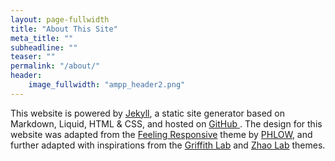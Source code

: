 ```yaml
---
layout: page-fullwidth
title: "About This Site"
meta_title: ""
subheadline: ""
teaser: ""
permalink: "/about/"
header:
    image_fullwidth: "ampp_header2.png"
---
```


This website is powered by <a href="https://jekyllrb.com/">Jekyll</a>, a static site generator based on Markdown, Liquid, HTML & CSS, and hosted on <a href="https://github.com/"> GitHub </a>.
The design for this website was adapted from the <a href="https://phlow.github.io/feeling-responsive/">Feeling Responsive</a> theme by <a href="https://github.com/phlow">PHLOW</a>, and further adapted with inspirations from the <a href="https://griffithlab.org/">Griffith Lab</a> and <a href="https://zhaolab.uchicago.edu/">Zhao Lab</a> themes.
